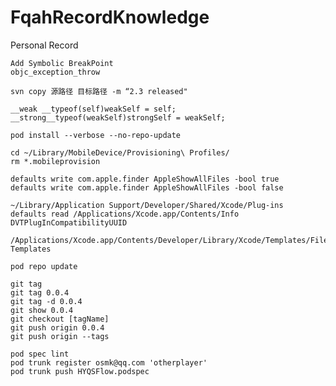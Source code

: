 # FqahRecordKnowledge
Personal Record


```
Add Symbolic BreakPoint
objc_exception_throw
```

```
svn copy 源路径 目标路径 -m “2.3 released"
```

```
__weak __typeof(self)weakSelf = self;
__strong__typeof(weakSelf)strongSelf = weakSelf;
```

```
pod install --verbose --no-repo-update
```

```
cd ~/Library/MobileDevice/Provisioning\ Profiles/
rm *.mobileprovision
```

```
defaults write com.apple.finder AppleShowAllFiles -bool true
defaults write com.apple.finder AppleShowAllFiles -bool false
```

```
~/Library/Application Support/Developer/Shared/Xcode/Plug-ins
defaults read /Applications/Xcode.app/Contents/Info DVTPlugInCompatibilityUUID
```

```
/Applications/Xcode.app/Contents/Developer/Library/Xcode/Templates/File Templates
```

```
pod repo update

git tag
git tag 0.0.4
git tag -d 0.0.4
git show 0.0.4
git checkout [tagName]
git push origin 0.0.4
git push origin --tags

pod spec lint
pod trunk register osmk@qq.com 'otherplayer'
pod trunk push HYQSFlow.podspec
```


```
```
```
```
```
```





